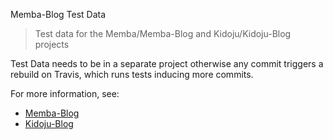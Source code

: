 Memba-Blog Test Data

> Test data for the Memba/Memba-Blog and Kidoju/Kidoju-Blog projects

Test Data needs to be in a separate project otherwise any commit triggers a rebuild on Travis, which runs tests inducing more commits.

For more information, see:

- [Memba-Blog](https://github.com/Memba/Memba-Blog)
- [Kidoju-Blog](https://github.com/Kidoju/Kidoju-Blog)
